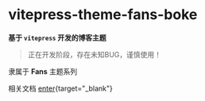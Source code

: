 # vitepress-theme-fans-boke


**基于 `vitepress` 开发的博客主题**

> 正在开发阶段，存在未知BUG，谨慎使用！

隶属于 **Fans** 主题系列


相关文档 [enter](https://hengqianfan.github.io/vitepress-theme-fans-instructions/repo/boke/00%20%E7%AE%80%E8%BF%B0.html){target="_blank"} 